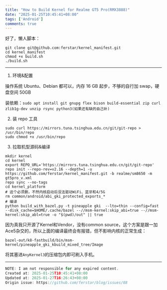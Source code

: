 ```yaml
---
title: "How to Build Kernel for Realme GT5 Pro(RMX3888)"
date: "2025-01-25T10:45:41+08:00"
tags: ['Android']
comments: true
---
```


好了，懒人脚本：

```shell
git clone git@github.com:ferstar/kernel_manifest.git
cd kernel_manifest
chmod +x build.sh
./build.sh
```

---

1. 环境&配置

操作系统 Ubuntu、Debian 都可以，内存 16 GB 起步，不够的自行加 swap，硬盘空间 50GB

装依赖：`sudo apt install git gnupg flex bison build-essential zip curl zlib1g-dev unzip rsync python3(如果还有缺的自己补)`

2. 装 repo 工具

```shell
sudo curl https://mirrors.tuna.tsinghua.edu.cn/git/git-repo > /usr/bin/repo
sudo chmod +x /usr/bin/repo
```

3. 拉取机型源码&编译

```shell
mkdir kernel
cd kernel
export REPO_URL='https://mirrors.tuna.tsinghua.edu.cn/git/git-repo' 
repo init --repo-rev=v2.16 --depth=1 -u https://github.com/ferstar/kernel_manifest.git -b realme/sm8650 -m gt5pro_v.xml
repo sync --no-tags
cd kernel_platform
# 这个必须删，不然内核启动后没法驱动WiFi、蓝牙和4/5G
rm common/android/abi_gki_protected_exports_*
# 编译
python build_with_bazel.py -t pineapple gki  --lto=thin --config=fast --disk_cache=$HOME/.cache/bazel --//msm-kernel:skip_abi=true --//msm-kernel:skip_abl=true -o "$(pwd)/out" || true
```

因为真我只开源了Kernel和Vendor，没有common source，这个方案是跟一加Ace5杂交的，所以上面的编译最终会有报错，但不影响内核的正常生成：

`bazel-out/k8-fastbuild/bin/msm-kernel/pineapple_gki_kbuild_mixed_tree/Image`

将其塞进`AnyKernel3`的压缩包内即可刷入手机。



---

```js
NOTE: I am not responsible for any expired content.
Created at: 2025-01-25T10:45:41+08:00
Updated at: 2025-01-27T16:26:43+08:00
Origin issue: https://github.com/ferstar/blog/issues/88
```
